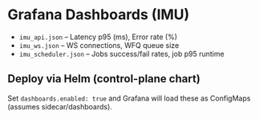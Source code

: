 # Grafana Dashboards (IMU)

- `imu_api.json` – Latency p95 (ms), Error rate (%)
- `imu_ws.json` – WS connections, WFQ queue size
- `imu_scheduler.json` – Jobs success/fail rates, job p95 runtime

## Deploy via Helm (control-plane chart)
Set `dashboards.enabled: true` and Grafana will load these as ConfigMaps (assumes sidecar/dashboards).



